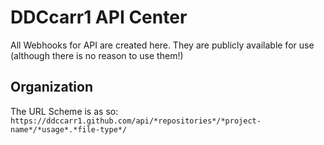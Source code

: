 # DDCcarr1 API Center
All Webhooks for API are created here. They are publicly available for use (although there is no reason to use them!)

## Organization
The URL Scheme is as so:
` https://ddccarr1.github.com/api/*repositories*/*project-name*/*usage*.*file-type*/ `
